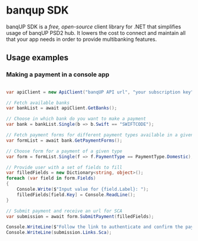 # banqup SDK

banqUP SDK is a _free, open-source_ client library for .NET that simplifies usage of banqUP PSD2 hub. It lowers the cost to connect and maintain all that your app needs in order to provide multibanking features. 

## Usage examples

### Making a payment in a console app
```csharp

var apiClient = new ApiClient("banqUP API url", "your subscription key");

// Fetch available banks
var bankList = await apiClient.GetBanks();

// Choose in which bank do you want to make a payment
var bank = bankList.Single(b => b.Swift == "SWIFTCODE");

// Fetch payment forms for different payment types available in a given bank
var formList = await bank.GetPaymentForms();

// Choose form for a payment of a given type
var form = formList.Single(f => f.PaymentType == PaymentType.Domestic);

// Provide user with a set of fields to fill
var filledFields = new Dictionary<string, object>();
foreach (var field in form.Fields)
{
    Console.Write($"Input value for {field.Label}: ");
    filledFields[field.Key] = Console.ReadLine();
}

// Submit payment and receive an url for SCA
var submission = await form.SubmitPayment(filledFields);

Console.WriteLine($"Follow the link to authenticate and confirm the payment:");
Console.WriteLine(submission.Links.Sca);
```
